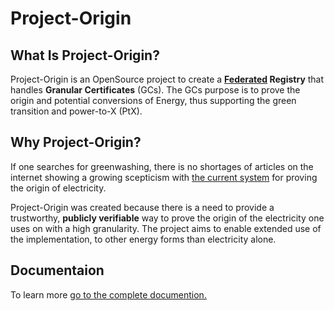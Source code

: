 # Project-Origin

## What Is Project-Origin?

Project-Origin is an OpenSource project to create a **[Federated](https://arxiv.org/pdf/1202.4503.pdf) Registry**
that handles **Granular Certificates** (GCs). 
The GCs purpose is to prove the origin and potential conversions of Energy, thus supporting the green transition and power-to-X (PtX).

## Why Project-Origin?

If one searches for greenwashing, there is no shortages of articles on the internet showing a growing scepticism with [the current system](https://en.energinet.dk/Energy-data/Guarantees-of-origin-el-gas-hydrogen/) for proving the origin of electricity.

Project-Origin was created because there is a need to provide a trustworthy,
**publicly verifiable** way to prove the origin of the electricity one uses on
with a high granularity. 
The project aims to enable extended use of the implementation, to other energy forms than electricity alone. 


## Documentaion

To learn more [go to the complete documention.](https://project-origin.github.io/registry/)
